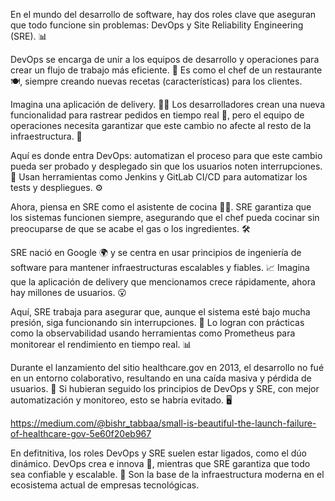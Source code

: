 En el mundo del desarrollo de software, hay dos roles clave que aseguran que todo funcione sin problemas: DevOps y Site Reliability Engineering (SRE). 📊

DevOps se encarga de unir a los equipos de desarrollo y operaciones para crear un flujo de trabajo más eficiente. 🎯 Es como el chef de un restaurante 🍽️, siempre creando nuevas recetas (características) para los clientes.

Imagina una aplicación de delivery. 🚴‍♂️ Los desarrolladores crean una nueva funcionalidad para rastrear pedidos en tiempo real 📍, pero el equipo de operaciones necesita garantizar que este cambio no afecte al resto de la infraestructura. 🤝

Aquí es donde entra DevOps: automatizan el proceso para que este cambio pueda ser probado y desplegado sin que los usuarios noten interrupciones. 🔄 Usan herramientas como Jenkins y GitLab CI/CD para automatizar los tests y despliegues. ⚙️

Ahora, piensa en SRE como el asistente de cocina 👨‍🍳. SRE garantiza que los sistemas funcionen siempre, asegurando que el chef pueda cocinar sin preocuparse de que se acabe el gas o los ingredientes. 🛠️

SRE nació en Google 🌍 y se centra en usar principios de ingeniería de software para mantener infraestructuras escalables y fiables. 📈 Imagina que la aplicación de delivery que mencionamos crece rápidamente, ahora hay millones de usuarios. 😮

Aquí, SRE trabaja para asegurar que, aunque el sistema esté bajo mucha presión, siga funcionando sin interrupciones. 📶 Lo logran con prácticas como la observabilidad usando herramientas como Prometheus para monitorear el rendimiento en tiempo real. 📊

Durante el lanzamiento del sitio healthcare.gov en 2013, el desarrollo no fué en un entorno colaborativo, resultando en una caída masiva y pérdida de usuarios. 😬 Si hubieran seguido los principios de DevOps y SRE, con mejor automatización y monitoreo, esto se habría evitado. 🖥️

https://medium.com/@bishr_tabbaa/small-is-beautiful-the-launch-failure-of-healthcare-gov-5e60f20eb967 

En defitnitiva, los roles DevOps y SRE suelen estar ligados, como el dúo dinámico. DevOps crea e innova 🚀, mientras que SRE garantiza que todo sea confiable y escalable. 🔐 Son la base de la infraestructura moderna en el ecosistema actual de empresas tecnológicas.
